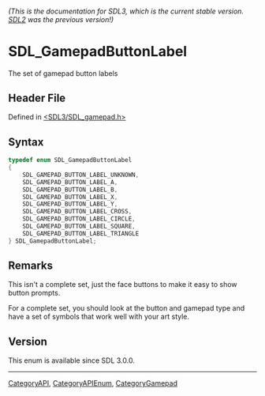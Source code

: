 ###### (This is the documentation for SDL3, which is the current stable version. [SDL2](https://wiki.libsdl.org/SDL2/) was the previous version!)
# SDL_GamepadButtonLabel

The set of gamepad button labels

## Header File

Defined in [<SDL3/SDL_gamepad.h>](https://github.com/libsdl-org/SDL/blob/main/include/SDL3/SDL_gamepad.h)

## Syntax

```c
typedef enum SDL_GamepadButtonLabel
{
    SDL_GAMEPAD_BUTTON_LABEL_UNKNOWN,
    SDL_GAMEPAD_BUTTON_LABEL_A,
    SDL_GAMEPAD_BUTTON_LABEL_B,
    SDL_GAMEPAD_BUTTON_LABEL_X,
    SDL_GAMEPAD_BUTTON_LABEL_Y,
    SDL_GAMEPAD_BUTTON_LABEL_CROSS,
    SDL_GAMEPAD_BUTTON_LABEL_CIRCLE,
    SDL_GAMEPAD_BUTTON_LABEL_SQUARE,
    SDL_GAMEPAD_BUTTON_LABEL_TRIANGLE
} SDL_GamepadButtonLabel;
```

## Remarks

This isn't a complete set, just the face buttons to make it easy to show
button prompts.

For a complete set, you should look at the button and gamepad type and have
a set of symbols that work well with your art style.

## Version

This enum is available since SDL 3.0.0.

----
[CategoryAPI](CategoryAPI), [CategoryAPIEnum](CategoryAPIEnum), [CategoryGamepad](CategoryGamepad)

